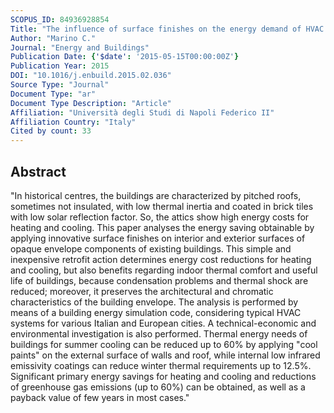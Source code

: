```yaml
---
SCOPUS_ID: 84936928854
Title: "The influence of surface finishes on the energy demand of HVAC systems for existing buildings"
Author: "Marino C."
Journal: "Energy and Buildings"
Publication Date: {'$date': '2015-05-15T00:00:00Z'}
Publication Year: 2015
DOI: "10.1016/j.enbuild.2015.02.036"
Source Type: "Journal"
Document Type: "ar"
Document Type Description: "Article"
Affiliation: "Università degli Studi di Napoli Federico II"
Affiliation Country: "Italy"
Cited by count: 33
---
```


## Abstract
"In historical centres, the buildings are characterized by pitched roofs, sometimes not insulated, with low thermal inertia and coated in brick tiles with low solar reflection factor. So, the attics show high energy costs for heating and cooling. This paper analyses the energy saving obtainable by applying innovative surface finishes on interior and exterior surfaces of opaque envelope components of existing buildings. This simple and inexpensive retrofit action determines energy cost reductions for heating and cooling, but also benefits regarding indoor thermal comfort and useful life of buildings, because condensation problems and thermal shock are reduced; moreover, it preserves the architectural and chromatic characteristics of the building envelope. The analysis is performed by means of a building energy simulation code, considering typical HVAC systems for various Italian and European cities. A technical-economic and environmental investigation is also performed. Thermal energy needs of buildings for summer cooling can be reduced up to 60% by applying \"cool paints\" on the external surface of walls and roof, while internal low infrared emissivity coatings can reduce winter thermal requirements up to 12.5%. Significant primary energy savings for heating and cooling and reductions of greenhouse gas emissions (up to 60%) can be obtained, as well as a payback value of few years in most cases."
